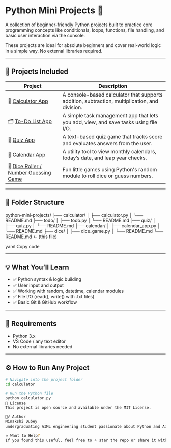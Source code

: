 # Python Mini Projects 🐍

A collection of beginner-friendly Python projects built to practice core programming concepts like conditionals, loops, functions, file handling, and basic user interaction via the console.

These projects are ideal for absolute beginners and cover real-world logic in a simple way. No external libraries required.

---

## 🚀 Projects Included

| Project | Description |
|--------|-------------|
| 🔢 [Calculator App](./calculator.py/) | A console-based calculator that supports addition, subtraction, multiplication, and division. |
| 🗂 [To-Do List App](./todo.py/) | A simple task management app that lets you add, view, and save tasks using file I/O. |
| 🧠 [Quiz App](./quiz.py/) | A text-based quiz game that tracks score and evaluates answers from the user. |
| 📅 [Calendar App](./calendar.py/) | A utility tool to view monthly calendars, today’s date, and leap year checks. |
| 🎲 [Dice Roller / Number Guessing Game](./dice.py/) | Fun little games using Python's random module to roll dice or guess numbers. |

---

## 📁 Folder Structure
python-mini-projects/
├── calculator/
│ ├── calculator.py
│ └── README.md
├── todo/
│ ├── todo.py
│ └── README.md
├── quiz/
│ ├── quiz.py
│ └── README.md
├── calendar/
│ ├── calendar_app.py
│ └── README.md
├── dice/
│ ├── dice_game.py
│ └── README.md
└── README.md ← (this file)

yaml
Copy code

---

## 💡 What You’ll Learn

- ✅ Python syntax & logic building
- ✅ User input and output
- ✅ Working with random, datetime, calendar modules
- ✅ File I/O (read(), write() with .txt files)
- ✅ Basic Git & GitHub workflow

---

## 🧪 Requirements

- Python 3.x
- VS Code / any text editor
- No external libraries needed

---

## ⚙ How to Run Any Project

```bash
# Navigate into the project folder
cd calculator

# Run the Python file
python calculator.py
📜 License
This project is open source and available under the MIT License.

🙋‍♂ Author
Minakshi Dubey
undergraduating AIML engineering student passionate about Python and AI.

⭐ Want to Help?
If you found this useful, feel free to ⭐ star the repo or share it with your friends learning Python!

